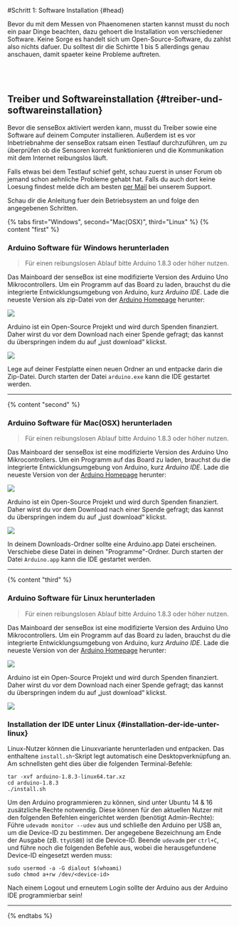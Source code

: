 #Schritt 1: Software Installation {#head}
 <div class="description" id="head">Bevor du mit dem Messen von Phaenomenen starten kannst musst du noch ein paar Dinge beachten, dazu gehoert die Installation von verschiedener Software. Keine Sorge es handelt sich um Open-Source-Software, du zahlst also nichts dafuer. Du solltest dir die Schirtte 1 bis 5 allerdings genau anschauen, damit spaeter keine Probleme auftreten. </div>

<div class="line">
    <br>
    <br>
    <br>
</div>

## Treiber und Softwareinstallation {#treiber-und-softwareinstallation}

Bevor die senseBox aktiviert werden kann, musst du Treiber sowie eine Software auf deinem Computer installieren. Außerdem ist es vor Inbetriebnahme der senseBox ratsam einen Testlauf durchzuführen, um zu überprüfen ob die Sensoren korrekt funktionieren und die Kommunikation mit dem Internet reibungslos läuft.

Falls etwas bei dem Testlauf schief geht, schau zuerst in unser Forum ob jemand schon aehnliche Probleme gehabt hat. Falls du auch dort keine Loesung findest melde dich am besten [per Mail](https://home.books.sensebox.de/de/software_installation.html#) bei unserem Support.

Schau dir die Anleitung fuer dein Betriebsystem an und folge den angegebenen Schritten.

{% tabs first="Windows", second="Mac(OSX)", third="Linux" %}
{% content "first" %}
### Arduino Software für Windows herunterladen

> Für einen reibungslosen Ablauf bitte Arduino 1.8.3 oder höher nutzen.

Das Mainboard der senseBox ist eine modifizierte Version des Arduino Uno Mikrocontrollers. Um ein Programm auf das Board zu laden, brauchst du die integrierte Entwicklungsumgebung von Arduino, kurz _Arduino IDE_. Lade die neueste Version als zip-Datei von der [Arduino Homepage](https://www.arduino.cc/en/main/software) herunter:

![](https://github.com/sensebox/books-v2/blob/master/erste-schritte/arduino-windows-view.png?raw=true)

Arduino ist ein Open-Source Projekt und wird durch Spenden finanziert. Daher wirst du vor dem Download nach einer Spende gefragt; das kannst du überspringen indem du auf „just download“ klickst.

![](https://github.com/sensebox/books-v2/blob/master/erste-schritte/arduino-just-download.png?raw=true)

Lege auf deiner Festplatte einen neuen Ordner an und entpacke darin die Zip-Datei. Durch starten der Datei `arduino.exe` kann die IDE gestartet werden.  
__________

{% content "second" %}

### Arduino Software für Mac(OSX) herunterladen

> Für einen reibungslosen Ablauf bitte Arduino 1.8.3 oder höher nutzen.

Das Mainboard der senseBox ist eine modifizierte Version des Arduino Uno Mikrocontrollers. Um ein Programm auf das Board zu laden, brauchst du die integrierte Entwicklungsumgebung von Arduino, kurz _Arduino IDE_. Lade die neueste Version von der [Arduino Homepage](https://www.arduino.cc/en/main/software) herunter:

![](https://github.com/sensebox/books-v2/blob/master/erste-schritte/arduino-mac-view.png?raw=true)

Arduino ist ein Open-Source Projekt und wird durch Spenden finanziert. Daher wirst du vor dem Download nach einer Spende gefragt; das kannst du überspringen indem du auf „just download“ klickst.

![](https://github.com/sensebox/books-v2/blob/master/erste-schritte/arduino-just-download.png?raw=true)

In deinem Downloads-Ordner sollte eine Arduino.app Datei erscheinen. Verschiebe diese Datei in deinen "Programme"-Ordner. Durch starten der Datei `Arduino.app` kann die IDE gestartet werden. 
___________________


{% content "third" %}

### Arduino Software für Linux herunterladen

> Für einen reibungslosen Ablauf bitte Arduino 1.8.3 oder höher nutzen.

Das Mainboard der senseBox ist eine modifizierte Version des Arduino Uno Mikrocontrollers. Um ein Programm auf das Board zu laden, brauchst du die integrierte Entwicklungsumgebung von Arduino, kurz _Arduino IDE_. Lade die neueste Version von der [Arduino Homepage](https://www.arduino.cc/en/main/software) herunter:

![](https://github.com/sensebox/books-v2/blob/master/erste-schritte/arduino-linux-view.png?raw=true)

Arduino ist ein Open-Source Projekt und wird durch Spenden finanziert. Daher wirst du vor dem Download nach einer Spende gefragt; das kannst du überspringen indem du auf „just download“ klickst.

![](https://github.com/sensebox/books-v2/blob/master/erste-schritte/arduino-just-download.png?raw=true)
### Installation der IDE unter Linux {#installation-der-ide-unter-linux}

Linux-Nutzer können die Linuxvariante herunterladen und entpacken. Das enthaltene `install.sh`-Skript legt automatisch eine Desktopverknüpfung an. Am schnellsten geht dies über die folgenden Terminal-Befehle:

```text
tar -xvf arduino-1.8.3-linux64.tar.xz
cd arduino-1.8.3
./install.sh
```

Um den Arduino programmieren zu können, sind unter Ubuntu 14 & 16 zusätzliche Rechte notwendig. Diese können für den aktuellen Nutzer mit den folgenden Befehlen eingerichtet werden \(benötigt Admin-Rechte\): Führe `udevadm monitor --udev` aus und schließe den Arduino per USB an, um die Device-ID zu bestimmen. Der angegebene Bezeichnung am Ende der Ausgabe \(zB. `ttyUSB0`\) ist die Device-ID. Beende `udevadm` per `ctrl+C`, und führe noch die folgenden Befehle aus, wobei die herausgefundene Device-ID eingesetzt werden muss:

```text
sudo usermod -a -G dialout $(whoami)
sudo chmod a+rw /dev/<device-id>
```

Nach einem Logout und erneutem Login sollte der Arduino aus der Arduino IDE programmierbar sein!
___________

{% endtabs %}




